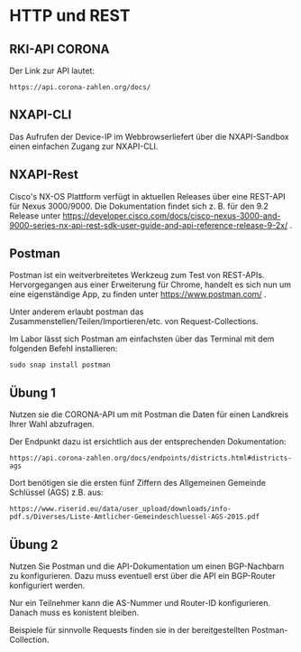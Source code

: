 # HTTP und REST
## RKI-API CORONA
Der Link zur API lautet:
```
https://api.corona-zahlen.org/docs/
```

## NXAPI-CLI
Das Aufrufen der Device-IP im Webbrowserliefert über die NXAPI-Sandbox einen einfachen Zugang zur NXAPI-CLI.

## NXAPI-Rest
Cisco's NX-OS Plattform verfügt in aktuellen Releases über eine REST-API für Nexus 3000/9000. Die Dokumentation findet sich z. B. für den 9.2 Release unter https://developer.cisco.com/docs/cisco-nexus-3000-and-9000-series-nx-api-rest-sdk-user-guide-and-api-reference-release-9-2x/ .

## Postman
Postman ist ein weitverbreitetes Werkzeug zum Test von REST-APIs. Hervorgegangen aus einer Erweiterung für Chrome, handelt es sich nun um eine eigenständige App, zu finden unter https://www.postman.com/ .

Unter anderem erlaubt postman das Zusammenstellen/Teilen/Importieren/etc. von Request-Collections.

Im Labor lässt sich Postman am einfachsten über das Terminal mit dem folgenden Befehl installieren:
```
sudo snap install postman
```

## Übung 1
Nutzen sie die CORONA-API um mit Postman die Daten für einen Landkreis Ihrer Wahl abzufragen.

Der Endpunkt dazu ist ersichtlich aus der entsprechenden Dokumentation:
```
https://api.corona-zahlen.org/docs/endpoints/districts.html#districts-ags
```

Dort benötigen sie die ersten fünf Ziffern des Allgemeinen Gemeinde Schlüssel (AGS) z.B. aus:
```
https://www.riserid.eu/data/user_upload/downloads/info-pdf.s/Diverses/Liste-Amtlicher-Gemeindeschluessel-AGS-2015.pdf
```

## Übung 2
Nutzen Sie Postman und die API-Dokumentation um einen BGP-Nachbarn zu konfigurieren. Dazu muss eventuell erst über die API ein BGP-Router konfiguriert werden. 

Nur ein Teilnehmer kann die AS-Nummer und Router-ID konfigurieren. Danach muss es konistent bleiben.

Beispiele für sinnvolle Requests finden sie in der bereitgestellten Postman-Collection.
